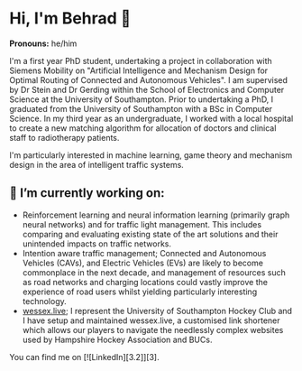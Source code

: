 # Hi, I'm Behrad 👋
**Pronouns:** he/him


I'm a first year PhD student, undertaking a project in collaboration with Siemens Mobility on "Artificial Intelligence and Mechanism Design for Optimal Routing of Connected and Autonomous Vehicles". I am supervised by Dr Stein and Dr Gerding within the School of Electronics and Computer Science at the University of Southampton. Prior to undertaking a PhD, I graduated from the University of Southampton with a BSc in Computer Science. In my third year as an undergraduate, I worked with a local hospital to create a new matching algorithm for allocation of doctors and clinical staff to radiotherapy patients.

I'm particularly interested in machine learning, game theory and mechanism design in the area of intelligent traffic systems.

## 🔭 I’m currently working on:
- Reinforcement learning and neural information learning (primarily graph neural networks) and for traffic light management. This includes comparing and evaluating existing state of the art solutions and their unintended impacts on traffic networks.
- Intention aware traffic management; Connected and Autonomous Vehicles (CAVs), and Electric Vehicles (EVs) are likely to become commonplace in the next decade, and management of resources such as road networks and charging locations could vastly improve the experience of road users whilst yielding particularly interesting technology.
- [wessex.live](https://wessex.live); I represent the University of Southampton Hockey Club and I have setup and maintained wessex.live, a customised link shortener which allows our players to navigate the needlessly complex websites used by Hampshire Hockey Association and BUCs.

<!-- Actual text -->

You can find me on [![LinkedIn][3.2]][3].

<!-- Icons -->

<!-- [1.2]: http://i.imgur.com/wWzX9uB.png (twitter icon without padding) -->
[2.2]: https://raw.githubusercontent.com/MartinHeinz/MartinHeinz/master/linkedin-3-16.png (LinkedIn icon without padding)

[2]: https://www.linkedin.com/in/behrad-koohy-58ab04169/





<!--
**benlellouch/benlellouch** is a ✨ _special_ ✨ repository because its `README.md` (this file) appears on your GitHub profile.

Here are some ideas to get you started:

- 🔭 I’m currently working on ...
- 🌱 I’m currently learning ...
- 👯 I’m looking to collaborate on ...
- 🤔 I’m looking for help with ...
- 💬 Ask me about ...
- 📫 How to reach me: ...
- 😄 Pronouns: ...
- ⚡ Fun fact: ...
-->